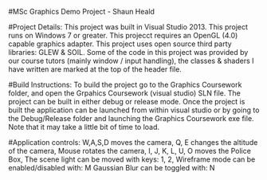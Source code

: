 #MSc Graphics Demo Project - Shaun Heald

#Project Details:
This project was built in Visual Studio 2013.
This project runs on Windows 7  or greater.
This projecct requires an OpenGL (4.0) capable graphics adapter.
This project uses open source third party libraries: GLEW & SOIL.
Some of the code in this project was provided by our course tutors (mainly window / input handling), the classes & shaders I have written
are marked at the top of the header file.

#Build Instructions:
To build the project go to the Graphics Coursework folder, and open the Grpahics Coursework (visual studio) SLN file.
The project can be built in either debug or release mode.
Once the project is built the application can be launched from within visual studio or by going to the Debug/Release folder
and launching the Graphics Coursework exe file. Note that it may take a little bit of time to load.

#Application controls: 
W,A,S,D moves the camera,
Q, E changes the altitude of the camera,
Mouse rotates the camera,
I, J, K, L, U, O moves the Police Box,
The scene light can be moved with keys: 1, 2,
Wireframe mode can be enabled/disabled with: M
Gaussian Blur can be toggled with: N
